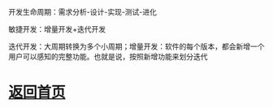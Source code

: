 开发生命周期：需求分析-设计-实现-测试-进化

敏捷开发：增量开发+迭代开发

迭代开发：大周期转换为多个小周期；增量开发：软件的每个版本，都会新增一个用户可以感知的完整功能。也就是说，按照新增功能来划分迭代

# [返回首页](https://nanaoy.github.io/)
